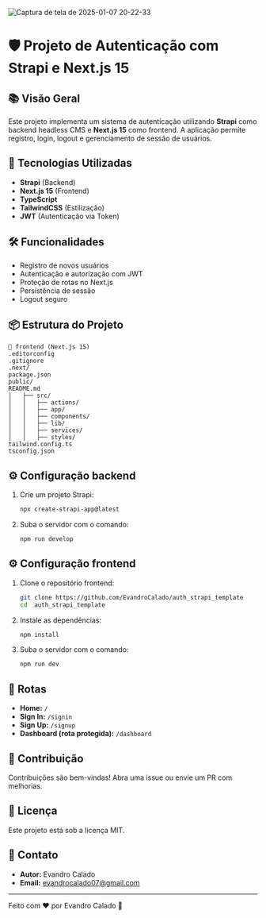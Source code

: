 
![Captura de tela de 2025-01-07 20-22-33](https://github.com/user-attachments/assets/7fc15ed7-9b52-4917-b7ef-1ba56acb744e)

# 🛡️ Projeto de Autenticação com Strapi e Next.js 15

## 📚 Visão Geral
Este projeto implementa um sistema de autenticação utilizando **Strapi** como backend headless CMS e **Next.js 15** como frontend. A aplicação permite registro, login, logout e gerenciamento de sessão de usuários.

## 🚀 Tecnologias Utilizadas

- **Strapi** (Backend)
- **Next.js 15** (Frontend)
- **TypeScript**
- **TailwindCSS** (Estilização)
- **JWT** (Autenticação via Token)

## 🛠️ Funcionalidades

- Registro de novos usuários
- Autenticação e autorização com JWT
- Proteção de rotas no Next.js
- Persistência de sessão
- Logout seguro

## 📦 Estrutura do Projeto

```
📂 frontend (Next.js 15)
.editorconfig
.gitignore
.next/
package.json
public/
README.md
│   ├── src/
│   │   ├── actions/
│   │   ├── app/
│   │   ├── components/
│   │   ├── lib/
│   │   ├── services/
│   │   ├── styles/
tailwind.config.ts
tsconfig.json
```

## ⚙️ Configuração backend

1. Crie um projeto Strapi:
   ```bash
   npx create-strapi-app@latest
   ```
   
2. Suba o servidor com o comando:
   ```bash
   npm run develop
   ```

## ⚙️ Configuração frontend

1. Clone o repositório frontend:
   ```bash
   git clone https://github.com/EvandroCalado/auth_strapi_template
   cd  auth_strapi_template
   ```
2. Instale as dependências:
   ```bash
   npm install
   ```
3. Suba o servidor com o comando:
   ```bash
   npm run dev
   ```

## 🔑 Rotas

- **Home:** `/`
- **Sign In:** `/signin`
- **Sign Up:** `/signup`
- **Dashboard (rota protegida):** `/dashboard`


## 📝 Contribuição
Contribuições são bem-vindas! Abra uma issue ou envie um PR com melhorias.

## 📄 Licença
Este projeto está sob a licença MIT.

## 🤝 Contato
- **Autor:** Evandro Calado
- **Email:** [evandrocalado07@gmail.com](mailto:evandrocalado07@gmail.com)

---
Feito com ❤️ por Evandro Calado 🚀

